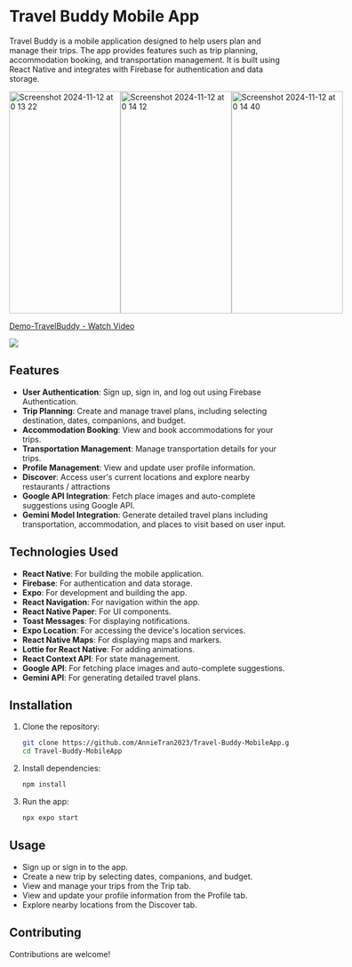# Travel Buddy Mobile App

Travel Buddy is a mobile application designed to help users plan and manage their trips. The app provides features such as trip planning, accommodation booking, and transportation management. It is built using React Native and integrates with Firebase for authentication and data storage.

<div style="display: flex; justify-content: space-between;">
  <img width="200" height = "400" alt="Screenshot 2024-11-12 at 0 13 22" src="https://github.com/user-attachments/assets/789812cd-7d17-49fe-971b-60e164fc5aa3" />
  <img width="200" height = "400" alt="Screenshot 2024-11-12 at 0 14 12" src="https://github.com/user-attachments/assets/efaabb27-3042-4aa7-a8cb-44893cddb26b" />
  <img width="200" height = "400" alt="Screenshot 2024-11-12 at 0 14 40" src="https://github.com/user-attachments/assets/d6f4ba12-f119-46cb-ab02-852cb75cedf9" />
</div>

<div>
    <a href="https://www.loom.com/share/102d3bcbc3054eeb8489c0a6b08dbf48">
      <p>Demo-TravelBuddy - Watch Video</p>
    </a>
    <a href="https://www.loom.com/share/102d3bcbc3054eeb8489c0a6b08dbf48">
      <img style="max-width:300px;" src="https://cdn.loom.com/sessions/thumbnails/102d3bcbc3054eeb8489c0a6b08dbf48-06b514c02561d0a7-full-play.gif">
    </a>
  </div>

## Features

- **User Authentication**: Sign up, sign in, and log out using Firebase Authentication.
- **Trip Planning**: Create and manage travel plans, including selecting destination, dates, companions, and budget.
- **Accommodation Booking**: View and book accommodations for your trips.
- **Transportation Management**: Manage transportation details for your trips.
- **Profile Management**: View and update user profile information.
- **Discover**: Access user's current locations and explore nearby restaurants / attractions
- **Google API Integration**: Fetch place images and auto-complete suggestions using Google API.
- **Gemini Model Integration**: Generate detailed travel plans including transportation, accommodation, and places to visit based on user input.

## Technologies Used

- **React Native**: For building the mobile application.
- **Firebase**: For authentication and data storage.
- **Expo**: For development and building the app.
- **React Navigation**: For navigation within the app.
- **React Native Paper**: For UI components.
- **Toast Messages**: For displaying notifications.
- **Expo Location**: For accessing the device's location services.
- **React Native Maps**: For displaying maps and markers.
- **Lottie for React Native**: For adding animations.
- **React Context API**: For state management.
- **Google API**: For fetching place images and auto-complete suggestions.
- **Gemini API**: For generating detailed travel plans.

## Installation

1. Clone the repository:

   ```bash
   git clone https://github.com/AnnieTran2023/Travel-Buddy-MobileApp.git
   cd Travel-Buddy-MobileApp

   ```

2. Install dependencies:

   ```bash
   npm install

   ```

3. Run the app:
   ```bash
   npx expo start
   ```

## Usage

- Sign up or sign in to the app.
- Create a new trip by selecting dates, companions, and budget.
- View and manage your trips from the Trip tab.
- View and update your profile information from the Profile tab.
- Explore nearby locations from the Discover tab.

## Contributing

Contributions are welcome!
